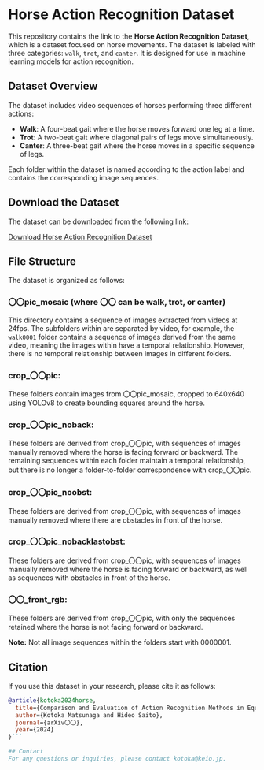 # Horse Action Recognition Dataset

This repository contains the link to the **Horse Action Recognition Dataset**, which is a dataset focused on horse movements. The dataset is labeled with three categories: `walk`, `trot`, and `canter`. It is designed for use in machine learning models for action recognition.

## Dataset Overview

The dataset includes video sequences of horses performing three different actions:

- **Walk**: A four-beat gait where the horse moves forward one leg at a time.
- **Trot**: A two-beat gait where diagonal pairs of legs move simultaneously.
- **Canter**: A three-beat gait where the horse moves in a specific sequence of legs.

Each folder within the dataset is named according to the action label and contains the corresponding image sequences.

## Download the Dataset

The dataset can be downloaded from the following link:

[Download Horse Action Recognition Dataset](https://keio.box.com/s/dbxcdlhe4a6ugibur7hse12anyslcr65)

## File Structure

The dataset is organized as follows:
### 〇〇pic_mosaic (where 〇〇 can be walk, trot, or canter)

This directory contains a sequence of images extracted from videos at 24fps. The subfolders within are separated by video, for example, the `walk0001` folder contains a sequence of images derived from the same video, meaning the images within have a temporal relationship. However, there is no temporal relationship between images in different folders.

### crop_〇〇pic: 

These folders contain images from 〇〇pic_mosaic, cropped to 640x640 using YOLOv8 to create bounding squares around the horse.

### crop_〇〇pic_noback:

These folders are derived from crop_〇〇pic, with sequences of images manually removed where the horse is facing forward or backward. The remaining sequences within each folder maintain a temporal relationship, but there is no longer a folder-to-folder correspondence with crop_〇〇pic.

### crop_〇〇pic_noobst:

These folders are derived from crop_〇〇pic, with sequences of images manually removed where there are obstacles in front of the horse.

### crop_〇〇pic_nobacklastobst:

These folders are derived from crop_〇〇pic, with sequences of images manually removed where the horse is facing forward or backward, as well as sequences with obstacles in front of the horse.

### 〇〇_front_rgb:

These folders are derived from crop_〇〇pic, with only the sequences retained where the horse is not facing forward or backward.

**Note:** Not all image sequences within the folders start with 0000001.

## Citation

If you use this dataset in your research, please cite it as follows:

```bibtex
@article{kotoka2024horse,
  title={Comparison and Evaluation of Action Recognition Methods in Equestrian Videos},
  author={Kotoka Matsunaga and Hideo Saito},
  journal={arXiv〇〇},
  year={2024}
}```

## Contact
For any questions or inquiries, please contact kotoka@keio.jp.
